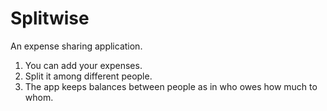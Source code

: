 # Splitwise
An expense sharing application.


1. You can add your expenses.
2. Split it among different people.
3. The app keeps balances between people as in who owes how much to whom.
